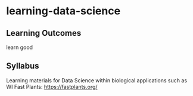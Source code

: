 
# learning-data-science

## Learning Outcomes
learn good

## Syllabus
Learning materials for Data Science within biological applications such as WI Fast Plants: https://fastplants.org/
